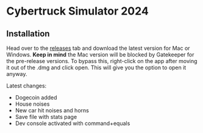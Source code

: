 # Cybertruck Simulator 2024

## Installation
Head over to the [releases](https://github.com/pedestriantactics/cybertruck-simulator/releases) tab and download the latest version for Mac or Windows.
**Keep in mind** the Mac version will be blocked by Gatekeeper for the pre-release versions. To bypass this, right-click on the app after moving it out of the .dmg and click open. This will give you the option to open it anyway.

Latest changes:
- Dogecoin added
- House noises
- New car hit noises and horns
- Save file with stats page
- Dev console activated with command+equals

